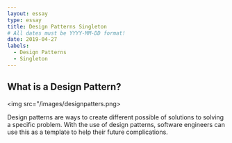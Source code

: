 ```yaml
---
layout: essay
type: essay
title: Design Patterns Singleton
# All dates must be YYYY-MM-DD format!
date: 2019-04-27
labels:
  - Design Patterns
  - Singleton
---
```


## What is a Design Pattern?
<img src="/images/designpatters.png>

Design patterns are ways to create different possible of solutions to solving a specific problem. With the use of design patterns, software engineers can use this as a template to help their future complications.
